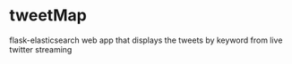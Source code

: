 # tweetMap
flask-elasticsearch web app that displays the tweets by keyword from live twitter streaming
